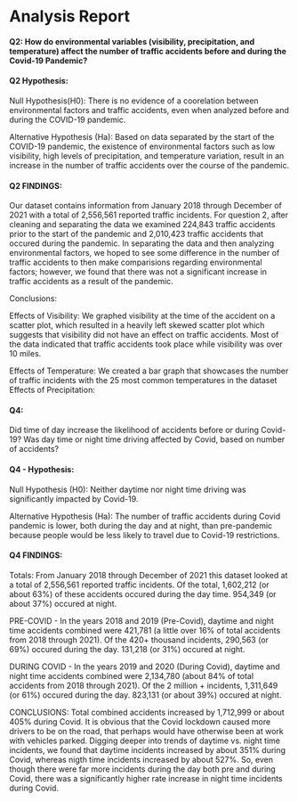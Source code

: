 # Analysis Report
#### Q2: How do environmental variables (visibility, precipitation, and temperature) affect the number of traffic accidents before and during the Covid-19 Pandemic?
#### Q2 Hypothesis: 
Null Hypothesis(H0): There is no evidence of a coorelation between environmental factors and traffic accidents, even when analyzed before and during the COVID-19 pandemic. 

Alternative Hypothesis (Ha): Based on data separated by the start of the COVID-19 pandemic, the existence of environmental factors such as low visibility, high levels of precipitation, and temperature variation, result in an increase in the number of traffic accidents over the course of the pandemic. 
#### Q2 FINDINGS:

Our dataset contains information from January 2018 through December of 2021 with a total of 2,556,561 reported traffic incidents. For question 2, after cleaning and separating the data we examined 224,843 traffic accidents prior to the start of the pandemic and 2,010,423 traffic accidents that occured during the pandemic. In separating the data and then analyzing environmental factors, we hoped to see some difference in the number of traffic accidents to then make comparisions regarding environmental factors; however, we found that there was not a significant increase in traffic accidents as a result of the pandemic. 

Conclusions: 

Effects of Visibility: We graphed visibility at the time of the accident on a scatter plot, which resulted in a heavily left skewed scatter plot which suggests that visibility did not have an effect on traffic accidents. Most of the data indicated that traffic accidents took place while visibility was over 10 miles. 
 
Effects of Temperature: We created a bar graph that showcases the number of traffic incidents with the 25 most common temperatures in the dataset 
Effects of Precipitation: 

#### Q4: 
Did time of day increase the likelihood of accidents before or during Covid-19? Was day time or night time driving affected by Covid, based on number of accidents?

#### Q4 - Hypothesis: 
Null Hypothesis (H0): Neither daytime nor night time driving was significantly impacted by Covid-19. 

Alternative Hypothesis (Ha): The number of traffic accidents during Covid pandemic is lower, both during the day and at night, than pre-pandemic because people would be less likely to travel due to Covid-19 restrictions.

#### Q4 FINDINGS:

 Totals: 
  From January 2018 through December of 2021 this dataset looked at a total of 2,556,561 reported traffic incidents.
  Of the total, 1,602,212 (or about 63%) of these accidents occured during the day time.
  954,349 (or about 37%) occured at night.
 
 PRE-COVID - 
  In the years 2018 and 2019 (Pre-Covid), daytime and night time accidents combined were 421,781 (a little over 16% of total accidents   from 2018 through 2021).
  Of the 420+ thousand incidents, 290,563 (or 69%) occured during the day.
  131,218 (or 31%) occured at night.
 
 DURING COVID - 
  In the years 2019 and 2020 (During Covid), daytime and night time accidents combined were 2,134,780 (about 84% of total                 accidents from 2018 through 2021).
  Of the 2 million + incidents, 1,311,649 (or 61%) occured during the day.
  823,131 (or about 39%) occured at night.
  
  CONCLUSIONS: 
    Total combined accidents increased by 1,712,999 or about 405% during Covid. It is obvious that the Covid lockdown caused more           drivers to be on the road, that perhaps would have otherwise been at work with vehicles parked. Digging deeper into trends of           daytime vs. night time incidents, we found that daytime incidents increased by about 351% during Covid, whereas nigth time             incidents increased by about 527%. So, even though there were far more incidents during the day both pre and during Covid, there       was a significantly higher rate increase in night time incidents during Covid.
  
 
